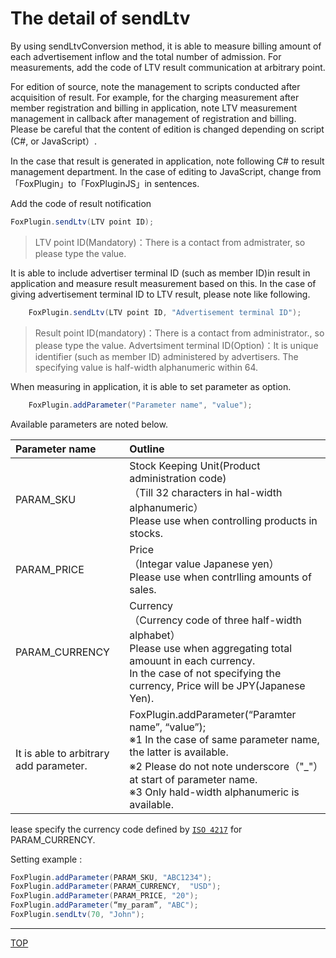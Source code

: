 # The detail of sendLtv

By using sendLtvConversion method, it is able to measure billing amount of each advertisement inflow and the total number of admission. For measurements, add the code of LTV result communication at arbitrary point.

For edition of source, note the management to scripts conducted after acquisition of result. For example, for the charging measurement after member registration and billing in application, note LTV measurement management in callback after management of registration and billing. Please be careful that the content of edition is changed depending on script (C#, or JavaScript）.

In the case that result is generated in application, note following C# to result management department. In the case of editing to JavaScript, change from「FoxPlugin」to「FoxPluginJS」in sentences.

Add the code of result notification

```cs
FoxPlugin.sendLtv(LTV point ID);
```
> LTV point ID(Mandatory)：There is a contact from admistrater, so please type the value.

It is able to include advertiser terminal ID (such as member ID)in result in application and measure result measurement based on this. In the case of giving advertisement terminal ID to LTV result, please note like following.

```cs
	FoxPlugin.sendLtv(LTV point ID, "Advertisement terminal ID");
```

> Result point ID(mandatory)：There is a contact from administrator., so please type the value.
Advertsiment terminal ID(Option)：It is unique identifier (such as member ID) administered by advertisers. The specifying value is half-width alphanumeric within 64.


When measuring in application, it is able to set parameter as option.

```cs
	FoxPlugin.addParameter("Parameter name", "value");
```

Available parameters are noted below.

|Parameter name|Outline|
|:------|:------|
|PARAM_SKU|Stock Keeping Unit(Product administration code)<br>（Till 32 characters in hal-width alphanumeric）<br>Please use when controlling products in stocks.|
|PARAM_PRICE|Price<br>（Integar value Japanese yen）<br>Please use when contrlling amounts of sales.|
|PARAM_CURRENCY|Currency<br>（Currency code of three half-width alphabet）<br>Please use when aggregating total amouunt in each currency.<br>In the case of not specifying the currency, Price will be JPY(Japanese Yen).|
|It is able to arbitrary add parameter.|FoxPlugin.addParameter(“Paramter name”, “value”);<br>※1  In the case of same parameter name, the latter is available.<br>※2 Please do not note underscore（"_"）at start of parameter name.<br>※3 Only hald-width alphanumeric is available.|

lease specify the currency code defined by [`ISO 4217`](http://ja.wikipedia.org/wiki/ISO_4217) for PARAM_CURRENCY.

Setting example :
```cs
FoxPlugin.addParameter(PARAM_SKU, "ABC1234");
FoxPlugin.addParameter(PARAM_CURRENCY,  "USD");
FoxPlugin.addParameter(PARAM_PRICE, "20");
FoxPlugin.addParameter(“my_param”, "ABC");
FoxPlugin.sendLtv(70, "John");
```


---
[TOP](/lang/ja/README.md)
